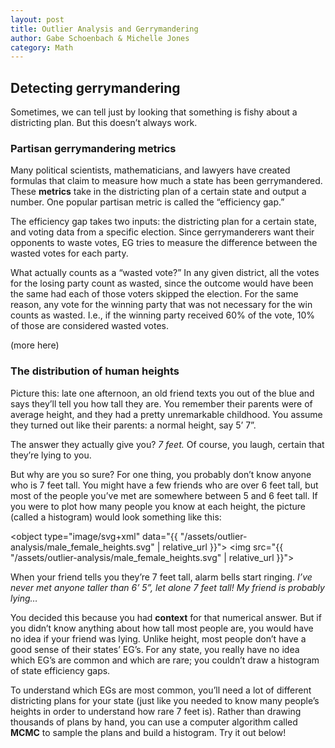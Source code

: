 ```yaml
---
layout: post
title: Outlier Analysis and Gerrymandering
author: Gabe Schoenbach & Michelle Jones
category: Math
---
```


## Detecting gerrymandering
Sometimes, we can tell just by looking that something is fishy about a districting plan. But this doesn’t always work.

### Partisan gerrymandering metrics
Many political scientists, mathematicians, and lawyers have created formulas that claim to measure how much a state has been gerrymandered. These **metrics** take in the districting plan of a certain state and output a number. One popular partisan metric is called the “efficiency gap.”

The efficiency gap takes two inputs: the districting plan for a certain state, and voting data from a specific election. Since gerrymanderers want their opponents to waste votes, EG tries to measure the difference between the wasted votes for each party.

What actually counts as a “wasted vote?” In any given district, all the votes for the losing party count as wasted, since the outcome would have been the same had each of those voters skipped the election. For the same reason, any vote for the winning party that was not necessary for the win counts as wasted. I.e., if the winning party received 60% of the vote, 10% of those are considered wasted votes.

(more here)

### The distribution of human heights
Picture this: late one afternoon, an old friend texts you out of the blue and says they’ll tell you how tall they are. You remember their parents were of average height, and they had a pretty unremarkable childhood. You assume they turned out like their parents: a normal height, say 5’ 7”. 

The answer they actually give you? _7 feet._ Of course, you laugh, certain that they’re lying to you.
 
But why are you so sure? For one thing, you probably don’t know anyone who is 7 feet tall. You might have a few friends who are over 6 feet tall, but most of the people you’ve met are somewhere between 5 and 6 feet tall. If you were to plot how many people you know at each height, the picture (called a histogram) would look something like this:

<object type="image/svg+xml" data="{{ "/assets/outlier-analysis/male_female_heights.svg" | relative_url }}">
    <img src="{{ "/assets/outlier-analysis/male_female_heights.svg" | relative_url }}">
</object>


When your friend tells you they’re 7 feet tall, alarm bells start ringing. _I’ve never met anyone taller than 6’ 5”, let alone 7 feet tall! My friend is probably lying…_
 
You decided this because you had **context** for that numerical answer. But if you didn’t know anything about how tall most people are, you would have no idea if your friend was lying. Unlike height, most people don’t have a good sense of their states’ EG’s. For any state, you really have no idea which EG’s are common and which are rare; you couldn’t draw a histogram of state efficiency gaps.
 
To understand which EGs are most common, you’ll need a lot of different districting plans for your state (just like you needed to know many people’s heights in order to understand how rare 7 feet is). Rather than drawing thousands of plans by hand, you can use a computer algorithm called **MCMC** to sample the plans and build a histogram. Try it out below!
